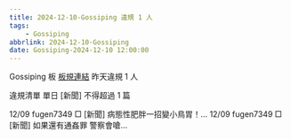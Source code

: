 ```yaml
---
title: 2024-12-10-Gossiping 違規 1 人
tags:
    - Gossiping
abbrlink: 2024-12-10-Gossiping
date: Gossiping-2024-12-10 12:00:00
---
```

Gossiping 板 [板規連結](https://www.ptt.cc/bbs/Gossiping/M.1637425085.A.07D.html)
昨天違規 1 人
<!-- more -->

違規清單
單日 [新聞] 不得超過 1 篇

12/09 fugen7349 □ [新聞] 病態性肥胖一招變小鳥胃！…
12/09 fugen7349 □ [新聞] 如果還有通姦罪 警察會嗆…